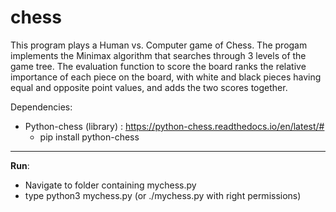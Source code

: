 # chess

This program plays a Human vs. Computer game of Chess. The progam implements the Minimax algorithm that searches through 3 levels of the game tree. 
The evaluation function to score the board ranks the relative importance of each piece on the board,
with white and black pieces having equal and opposite point values, and adds the two scores together. 

Dependencies:
* Python-chess (library) : https://python-chess.readthedocs.io/en/latest/#
  * pip install python-chess
***
<strong>Run</strong>:
- Navigate to folder containing mychess.py
- type python3 mychess.py (or ./mychess.py with right permissions)
